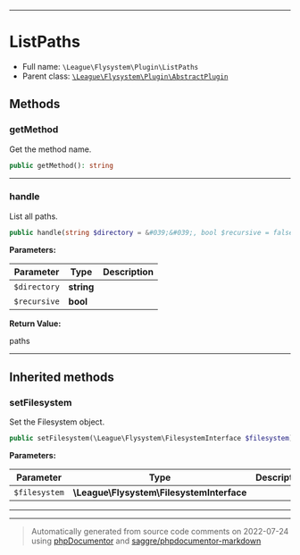 ***

# ListPaths





* Full name: `\League\Flysystem\Plugin\ListPaths`
* Parent class: [`\League\Flysystem\Plugin\AbstractPlugin`](./AbstractPlugin.md)




## Methods


### getMethod

Get the method name.

```php
public getMethod(): string
```











***

### handle

List all paths.

```php
public handle(string $directory = &#039;&#039;, bool $recursive = false): string[]
```








**Parameters:**

| Parameter | Type | Description |
|-----------|------|-------------|
| `$directory` | **string** |  |
| `$recursive` | **bool** |  |


**Return Value:**

paths



***


## Inherited methods


### setFilesystem

Set the Filesystem object.

```php
public setFilesystem(\League\Flysystem\FilesystemInterface $filesystem): mixed
```








**Parameters:**

| Parameter | Type | Description |
|-----------|------|-------------|
| `$filesystem` | **\League\Flysystem\FilesystemInterface** |  |




***


***
> Automatically generated from source code comments on 2022-07-24 using [phpDocumentor](http://www.phpdoc.org/) and [saggre/phpdocumentor-markdown](https://github.com/Saggre/phpDocumentor-markdown)
